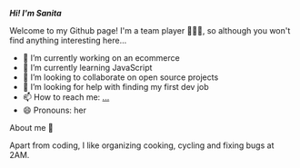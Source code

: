 ***Hi! I'm Sanita***

Welcome to my Github page! I'm a team player 🧑‍🤝‍🧑, so although you won't find anything interesting here...

- 🔭 I’m currently working on an ecommerce 
- 🌱 I’m currently learning JavaScript
- 👯 I’m looking to collaborate on open source projects
- 🤔 I’m looking for help with finding my first dev job
- 📫 How to reach me: [...](http://sanicodeplayground.com/)
- 😄 Pronouns: her

About me 💚

Apart from coding, I like organizing cooking, cycling and fixing bugs at 2AM.
